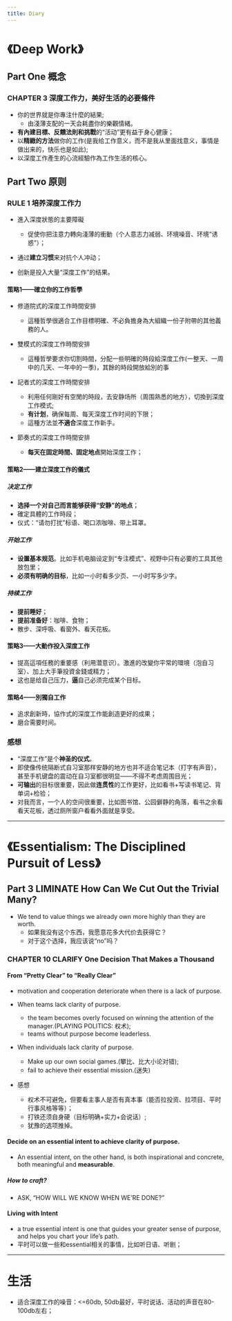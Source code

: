 ```yaml
---
title: Diary
---
```


# 《Deep Work》

## Part One 概念

### CHAPTER 3 深度工作力，美好生活的必要條件

- 你的世界就是你專注什麼的結果;
    - 由淺薄支配的一天会耗盡你的樂觀情緒。
- **有內建目標、反饋法則和挑戰**的“活动”更有益于身心健康；
- 以**精緻的方法**做你的工作(是我给工作意义，而不是我从里面找意义，事情是做出来的，快乐也是如此);
- 以深度工作產生的心流經驗作為工作生活的核心。

<!-- more -->

## Part Two 原则
### RULE 1 培养深度工作力

- 進入深度狀態的主要障礙
    - 促使你把注意力轉向淺薄的衝動（个人意志力减弱、环境噪音、环境“诱惑”）；

- 通过**建立习惯**来对抗个人冲动；
- 创新是投入大量“深度工作”的结果。

#### 策略1——確立你的工作哲學

- 修道院式的深度工作時間安排
    - 這種哲學很適合工作目標明確、不必負擔身為大組織一份子附帶的其他義務的人。

- 雙模式的深度工作時間安排
    - 這種哲學要求你切割時間，分配一些明確的時段給深度工作(一整天、一周中的几天、一年中的一季)，其餘的時段開放給別的事

- 記者式的深度工作時間安排
    - 利用任何剛好有空閒的時段，去安静场所（周围熟悉的地方），切換到深度工作模式;
    - **有计划**，确保每周、每天深度工作时间的下限；
    - 這種方法並**不適合**深度工作新手。

- 節奏式的深度工作時間安排
    - **每天在固定時間、固定地点**開始深度工作；

#### 策略2——建立深度工作的儀式

##### 决定工作
- **选择一个对自己而言能够获得“安静”的地点**；
- 確定具體的工作時段；
- 仪式：“请勿打扰”标语、喝口浓咖啡、带上耳罩。

##### 开始工作
- **设置基本规范**。比如手机电脑设定到“专注模式”、视野中只有必要的工具其他放包里；
- **必须有明确的目标**，比如一小时看多少页、一小时写多少字。

##### 持续工作
- **提前睡好**；
- **提前准备好**：咖啡、食物；
- 散步、深呼吸、看窗外、看天花板。


#### 策略3——大動作投入深度工作
- 提高這項任務的重要感（利用潜意识）。激進的改變你平常的環境（泡自习室）、加上大手筆投資金錢或精力；
- 这也是给自己压力，**逼**自己必须完成某个目标。

#### 策略4——別獨自工作
- 追求創新時，協作式的深度工作能創造更好的成果；
- 磨合需要时间。

### 感想
- “深度工作”是个**神圣的仪式**。
- 即使像传统隔断式自习室那样安静的地方也并不适合笔记本（打字有声音），甚至手机键盘的震动在自习室都很明显——不得不考虑周围目光；
- **可输出**的目标很重要，因此做**连贯性**的工作更好，比如看书+写读书笔记、背单词+检验；
- 对我而言，一个人的空间很重要，比如图书馆、公园僻静的角落，看书之余看看天花板，透过厕所窗户看看外面就是享受。

--------------- 

# 《Essentialism: The Disciplined Pursuit of Less》

## Part 3 LIMINATE How Can We Cut Out the Trivial Many?

- We tend to value things we already own more highly than they are worth.
    - 如果我没有这个东西，我愿意花多大代价去获得它？
    - 对于这个选择，我应该说“no”吗？

### CHAPTER 10 CLARIFY One Decision That Makes a Thousand

#### From “Pretty Clear” to “Really Clear”

- motivation and cooperation deteriorate when there is a lack of purpose.

- When teams lack clarity of purpose.
    - the team becomes overly focused on winning the attention of the manager.(PLAYING POLITICS: 权术);
    - teams without purpose become leaderless.

- When individuals lack clarity of purpose.
    - Make up our own social games.(攀比、比大小论对错);
    - fail to achieve their essential mission.(迷失)

- 感想
    - 权术不可避免，但要看主事人是否有真本事（能否拉投资、拉项目、平时行事风格等等）；
    - 打铁还须自身硬（目标明确+实力+会说话）;
    - 犹豫的选项推掉。

#### **Decide on an essential intent** to achieve clarity of purpose.
- An essential intent, on the other hand, is both inspirational and concrete, both meaningful and **measurable**.

##### How to craft?
- ASK, “HOW WILL WE KNOW WHEN WE’RE DONE?”

#### Living with Intent
- a true essential intent is one that guides your greater sense of purpose, and helps you chart your life’s path.
- 平时可以做一些和essential相关的事情，比如听日语、听剧；

---------------
# 生活

- 适合深度工作的噪音：<=60db, 50db最好，平时说话、活动的声音在80-100db左右；